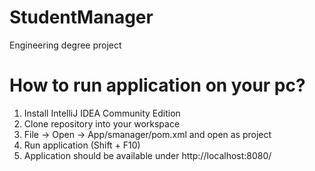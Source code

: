 # StudentManager
Engineering degree project

# How to run application on your pc?
1) Install IntelliJ IDEA Community Edition
2) Clone repository into your workspace
3) File -> Open -> App/smanager/pom.xml and open as project
4) Run application (Shift + F10)
5) Application should be available under http://localhost:8080/
